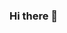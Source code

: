 ### Hi there 👋
<div>
<!-- <a href="https://github.com/Gravery">
<img height="180em" src="https://github-readme-stats.vercel.app/api/top-langs/?username=Gravery&layout=compact&langs_count=7&theme=gruvbox"/>
<img height="180em" src="https://github-readme-stats.vercel.app/api?username=Gravery&show_icons=true&theme=gruvbox&include_all_commits=true&count_private=true"/>
</div> -->

<!--<p align="center"><a href="https://github.com/ryo-ma/github-profile-trophy" align="center">
  <img align="center" src="https://github-profile-trophy.vercel.app/?theme=gruvbox&column=4&margin-w=8&margin-h=8&username=Gravery" alt="Trophies" />
</a></p>

<!--
**Gravery/Gravery** is a ✨ _special_ ✨ repository because its `README.md` (this file) appears on your GitHub profile.

Here are some ideas to get you started:

- 🔭 I’m currently working on ...
- 🌱 I’m currently learning ...
- 👯 I’m looking to collaborate on ...
- 🤔 I’m looking for help with ...
- 💬 Ask me about ...
- 📫 How to reach me: ...
- 😄 Pronouns: ...
- ⚡ Fun fact: ...
-->
